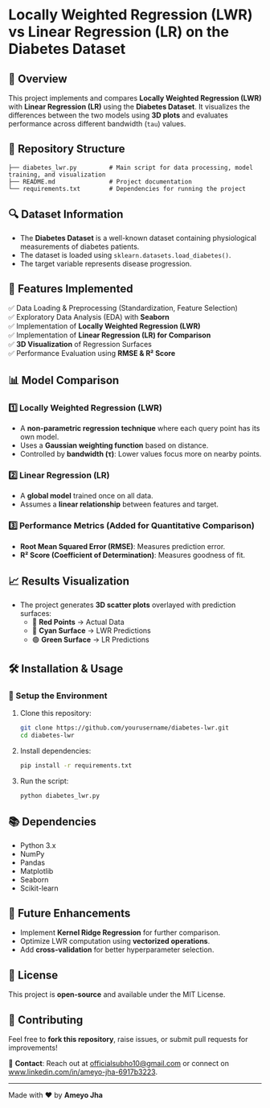 # Locally Weighted Regression (LWR) vs Linear Regression (LR) on the Diabetes Dataset

## 📌 Overview
This project implements and compares **Locally Weighted Regression (LWR)** with **Linear Regression (LR)** using the **Diabetes Dataset**. It visualizes the differences between the two models using **3D plots** and evaluates performance across different bandwidth (`tau`) values.

## 📂 Repository Structure
```
├── diabetes_lwr.py         # Main script for data processing, model training, and visualization
├── README.md               # Project documentation
└── requirements.txt        # Dependencies for running the project
```

## 🔍 Dataset Information
- The **Diabetes Dataset** is a well-known dataset containing physiological measurements of diabetes patients.
- The dataset is loaded using `sklearn.datasets.load_diabetes()`.
- The target variable represents disease progression.

## 🚀 Features Implemented
✅ Data Loading & Preprocessing (Standardization, Feature Selection)  
✅ Exploratory Data Analysis (EDA) with **Seaborn**  
✅ Implementation of **Locally Weighted Regression (LWR)**  
✅ Implementation of **Linear Regression (LR) for Comparison**  
✅ **3D Visualization** of Regression Surfaces  
✅ Performance Evaluation using **RMSE & R² Score**  

## 📊 Model Comparison
### **1️⃣ Locally Weighted Regression (LWR)**
- A **non-parametric regression technique** where each query point has its own model.
- Uses a **Gaussian weighting function** based on distance.
- Controlled by **bandwidth (τ)**: Lower values focus more on nearby points.

### **2️⃣ Linear Regression (LR)**
- A **global model** trained once on all data.
- Assumes a **linear relationship** between features and target.

### **3️⃣ Performance Metrics (Added for Quantitative Comparison)**
- **Root Mean Squared Error (RMSE)**: Measures prediction error.
- **R² Score (Coefficient of Determination)**: Measures goodness of fit.

## 📈 Results Visualization
- The project generates **3D scatter plots** overlayed with prediction surfaces:
  - 🔴 **Red Points** → Actual Data
  - 🔵 **Cyan Surface** → LWR Predictions
  - 🟢 **Green Surface** → LR Predictions

## 🛠️ Installation & Usage
### **🔧 Setup the Environment**
1. Clone this repository:
   ```bash
   git clone https://github.com/yourusername/diabetes-lwr.git
   cd diabetes-lwr
   ```
2. Install dependencies:
   ```bash
   pip install -r requirements.txt
   ```
3. Run the script:
   ```bash
   python diabetes_lwr.py
   ```

## 📚 Dependencies
- Python 3.x
- NumPy
- Pandas
- Matplotlib
- Seaborn
- Scikit-learn

## 🔮 Future Enhancements
- Implement **Kernel Ridge Regression** for further comparison.
- Optimize LWR computation using **vectorized operations**.
- Add **cross-validation** for better hyperparameter selection.

## 📜 License
This project is **open-source** and available under the MIT License.

## 🙌 Contributing
Feel free to **fork this repository**, raise issues, or submit pull requests for improvements!

📧 **Contact**: Reach out at officialsubho10@gmail.com or connect on www.linkedin.com/in/ameyo-jha-6917b3223.

---
Made with ❤️ by **Ameyo Jha**

